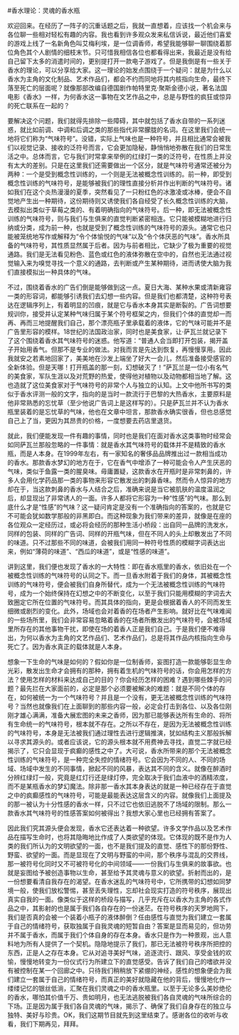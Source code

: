 #香水理论：灵魂的香水瓶

欢迎回来。在经历了一阵子的沉重话题之后，我就一直想着，应该找一个机会来与各位聊一些相对轻松有趣的内容。我也看到许多观众发来私信诉说，最近他们喜爱的游戏上线了一名新角色叫艾梅利埃，是一位调香师，希望我能够聊一聊围绕着那位角色其个人剧情的细枝末节。只可惜我相信各位也都看得出来，我最近是没有给自己留下太多的消遣时间的，更别提打开一款电子游戏了。但是我倒是有一些关于香水的理论，可以分享给大家。这一理论的始发点围绕于一个疑问：就是为什么以香水为主角的文化制品、艺术作品们，都会不约而同地将其内核指向生命，最终下落至死亡的层面呢？就像那部改编自德国剧作帕特里克·聚斯金德小说，著名法国电影《香水》一样，为何香水这一事物在文艺作品之中，总是与野性的疯狂或惊异的死亡联系在一起的？

要解决这个问题，我们就得先排除一些障碍，其中就包括了香水自带的一系列迷惑，就比如前调、中调和后调之类的那些指代非常朦胧的名词。在这里我们会统一地将它们称为“气味符号”。没错，实际上气味也是一种符号，并且相比通常会被我们以视觉记录、接收的泛符号而言，它会更加隐秘，静悄悄地弥散在我们的日常生活之中。总体而言，它与我们时常拿来举例的红绿灯一类的泛符号，在性质上并没有太大的差别。只是在这里我们还需要做出一个区分，就是气味符号通常还被分为两种：一个是受到概念性训练的，一个则是无法被概念性训练的。前一种，即受到概念性训练的气味符号，是能够被我们的理性直接分析并作出判断的气味符号。诸如我们在这个炎热漫漫的夏季，突然看见了一只粉红色的冰激凌或冰棒，便会不自觉地产生出一种期待，这份期待则又诱使我们各自经受了长久概念性训练的大脑，去模拟出类似于草莓之类的、有着明确指向的气味符号。后一种，即无法被概念性训练的气味符号，则与我们与生俱来的直觉判断紧密相连。它只能被模糊地进行归纳或分类，成为前一种，也就是受到了概念性训练的气味符号的源头。通常它也只能被笼统地写作或解释为“令个体愉悦的气味”以及“令个体厌恶的气味”。香水所具备的气味符号，其性质显然属于后者。因为与前者相比，它缺少了极为重要的视觉通路。我们是无法看见粉色、蓝色或红色的液体弥散在空中的，自然也无法通过视觉输入来为嗅觉寻找一个意义的通路，去判断或产生某种期待，进而诱使大脑为我们直接模拟出一种具体的气味。

不过，围绕着香水的广告们倒是能够做到这一点。夏日大海、某种水果或清新雍容一类的形容词，都能够引诱我们去幻想一些内容。但是我们也都清楚，这种符号表达在逻辑序列上，有着明显的凹痕，就是它与香水本身其实是断裂的。广告词想要规训你，接受并认定某种气味归属于某个符号框架之内，但我们个体的直觉却一而再、再而三地提醒我们自己，那个漂亮瓶子里承载着的液体，它的气味可能并不是广告里形容的模样。18世纪的法国政治家，同时也是美食家，让·萨瓦兰就记录下了这个围绕着香水其气味符号的迷惑。他写道：“普通人会当即打开包装，揭开盖子开始用香气。但那不是专业的做法。对我而言是先达到恢复，再慢慢享用。因此我就安之若素地回家了，美美地在沙发上端坐了好大一会儿，然后准备接受感官的全新体验。但是天哪！打开瓶盖的那一刻，幻想破灭了！”萨瓦兰是一位小有名气的美食家，军队生涯以及对荒野的热爱，使得他对植物以及动物都相当地了解。这也造就了这位美食家对于气味符号的非常个人与独立的认知。上文中他所书写的类似于香水评测一般的文字，指向的是当时一款流行于巴黎的大热香水，主要原料是他非常熟悉的忘忧草（至少他说广告词上是这样写的）。只是萨瓦兰并不认为香水瓶里装着的是忘忧草的气味，他也在文章中坦言，那款香水确实很香，但也总感觉自己上了当，更因为其昂贵的价格，一度想要去药店里退货。

就此，我们便能发现一件有趣的事情，同时也是我们在面对香水这类事物时经常会如同萨瓦兰那般忽略的一件事情：就是香水其气味符号的载体并不是精致的香水瓶，而是人本身。在1999年左右，有一家知名的奢侈品品牌推出过一款相当成功的香水。那款香水梦幻的地方在于，它在香气中增添了一种可能会令人产生厌恶的气味，类似于鱼露一类的腥臭味。毋庸置疑，这款香水在开瓶时是非常刺鼻的，许多人会用化学药品那一类的事物来形容它散发出的刺鼻香味。然而令人惊异的地方却在于，当这款刺鼻的香水与人结合之后，准确来说是当它被肌肤的温度温润之后，却显现出了非常诱人的一面。许多人都将它形容为一种“性感”的气味。那么到底什么才是“性感”的气味？这一疑问肯定是没有一个准确指向的答案的，也就是它不可能会犹如数学那般的非黑即白。而这种现象为我们带来的差异，就像是在座的各位观众一定经历过，或必将会经历的那种生活小桥段：出自同一品牌的洗发水，同样的包装、同样的广告词、同样的开瓶气味，但在不同人的头上却散发出了不同的味道。只不过那些不同的味道，会被我们用同一种符号性质的模糊字词表达出来，例如“薄荷的味道”、“西瓜的味道”，或是“性感的味道”。

讲到这里，我们便也发现了香水的一大特性：即在香水瓶里的香水，依旧处在一个被概念性训练的气味符号的认同之下。而一旦香水附着于我们的身体，其被概念性训练的气味符号，便会被我们自身所替代，成为一个无法被概念性训练的气味符号，成为一个始终保持在幻想之中的不断变化，以至于我们只能用模糊的字词去大致圈定它所在位置的气味符号。而其具体的指向，更是会根据着香人的不同而发生细微或剧烈的变化。此外，场域也会对着香的在场者产生影响。就好比在气味难闻的一些场所里，我们会非常容易忽略着香的在场者所散发出的气味符号，会被场域里所存在的其他事物干扰，即使在场的着香人正是我们自己。于是我们便不难得出，为何以香水为主角的文艺作品们、艺术作品们，总是将其作品内核指向生命与死亡了。因为香水真正的载体就是人本身。

想象一下生命的气味是如何的？假如你是一位制香师，妄图打造一款能够彰显生命光彩，散发出生命才会拥有的那种，拥有着生机的气味符号的话，你会用怎样的方法？使用怎样的材料来达成自己的目的？你会经历怎样的困难？遇到哪些棘手的问题？最先拦在大家面前的，必定是那个必须要被解决的难题：就是不同个体的存在，如何被统一为一个气味符号？并且是一个没有，更无法被概念性训练的气味符号？当然也就像我们在上面聊到的那些内容一般，必定会打击到各位、以及各位刚刚才雄心满满，准备大展宏图的未来之香师，因为那已能够表达所有生命的、将所有生命统一的气味符号，根本就不存在。之所以不存在，是因为无法被概念性训练的气味符号，本身是无法被我们通过理性去进行逻辑推演，犹如结构主义那般拆解以寻求其源头的。或者应该说，它的源头根本就不用费神去寻找，直觉二字就已经揭示了，它只会显现于疯癫的感性之中了。大可说，香水所带来的那个无法被概念性训练的气味符号，是一种完全失控的情绪符号。它会因为不同的人、不同的场域、场域中发生的不同事情，掀起不同的风暴，表达其不同的含义。就像在醉酒时分辨红绿灯一般，究竟是红灯行还是绿灯停，完全取决于我们血液中的酒精浓度，而不是某瓶香水的梦幻魔法。除非那一香水其本身表达的就是一种已经存在于直觉之中的疯癫感性的气味符号，可能是最能表达这层含义的内容。就像我们上面提及的那一被认为十分性感的香水一样，只不过它也依旧逃脱不了场域的限制。那么一款香水其气味符号的性感答案如何被得出？我想大家心里也已经拥有答案了。

因此我们究其源头便会发现，香水它还表达着一种欲望。许多文学作品以及艺术作品在描写生命时，也将其隐晦地比作成了人类欲望的体现。它体现的既不是作为人类的我们所认为的文明欲望的一面，也不是我们提及的直觉、感性下的那份野性、野蛮、欲望的一面。而是显现在了文明与野蛮的中间，那个秩序与混乱的交界线，那一被符号化同时又不可被符号化的中间领域——一份我们与生俱来的故事欲。也就是妄图给予被创造事物以生命，甚至给予其灵魂与意义的欲望。折射而出的，是一份想要看清自我存在的渴望。在香水迷乱的气味符号中，它所携带的幻想如同梦境一般，使我们放松警惕，甚至丢失理性，忘却社会现实打造的符号秩序，展现出真实自我的一面。像类似于这样的桥段与描写，几乎充斥在以香水为主角的各式作品之中，其影射的也是属于我们各自存在的一份迷茫。在符号秩序的天罗地网下，我们是否真的会被一个装着小瓶子的液体醉倒？任由感性与直觉为我们建立一套属于自己的情绪符号，获取独属于自我灵魂的短暂自由？答案是显而易见的，但功劳并不属于香水，而属于我们个体自身的存在本身。香水只是作为一种景观，出人意料地为所有人提供了一个契机。隐隐地提示了我们，那已无法被符号秩序所把控的东西，正是人之存在本身。它从对追寻美好气味，追逐流行、跟风、享受金钱的欢愉，慢慢地转变为一份仪式行为所建立下的直觉感受。告诉了我们自己的嗜欲并没有被控制在某一个回廊之中。只待我们稍稍放下紧绷的神经，感性的想象便会为我们建立一套属于自己的情绪符号，而真正的美好就隐藏在他的背后，慢慢地化作一缕缕记忆的银丝低淌，汇聚在我们灵魂之中的香水瓶里。以至于无论多么美妙绝伦的香水，哪怕其价值千万、贵如明月，也无法逃脱被我们各自灵魂的气味所综合的下场。正是因为属于我们各自灵魂的气味，揭示了、确保了我们自身存在的独立与独特、美好与珍贵。OK，我们这期节目就先到这里结束了。感谢各位的收听与收看，我们下期再见，拜拜。